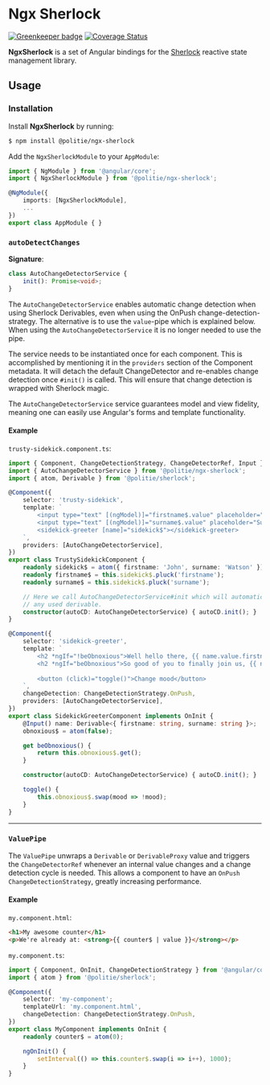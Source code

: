 # Ngx Sherlock

[![Greenkeeper badge](https://badges.greenkeeper.io/politie/ngx-sherlock.svg)](https://greenkeeper.io/)
[![Coverage Status](https://coveralls.io/repos/github/politie/ngx-sherlock/badge.svg?branch=master)](https://coveralls.io/github/politie/ngx-sherlock?branch=master)

**NgxSherlock** is a set of Angular bindings for the [Sherlock](https://github.com/politie/sherlock)
 reactive state management library.

## Usage

### Installation

Install **NgxSherlock** by running:

```bash
$ npm install @politie/ngx-sherlock
```

Add the `NgxSherlockModule` to your `AppModule`:

```typescript
import { NgModule } from '@angular/core';
import { NgxSherlockModule } from '@politie/ngx-sherlock';

@NgModule({
    imports: [NgxSherlockModule],
    ...
})
export class AppModule { }
```

### `autoDetectChanges`

**Signature**:
```typescript
class AutoChangeDetectorService {
    init(): Promise<void>;
}
```

The `AutoChangeDetectorService` enables automatic change detection when using Sherlock Derivables, even when using the OnPush change-detection-strategy. The alternative is to use the `value`-pipe which is explained below. When using the `AutoChangeDetectorService` it is no longer needed to use the pipe.

The service needs to be instantiated once for each component. This is accomplished by mentioning it in the `providers` section of the Component metadata. It will detach the default ChangeDetector and re-enables change detection once `#init()` is called. This will ensure that change detection is wrapped with Sherlock magic.

The `AutoChangeDetectorService` service guarantees model and view fidelity, meaning one can easily use Angular's forms and template functionality.

#### Example

`trusty-sidekick.component.ts`:
```typescript
import { Component, ChangeDetectionStrategy, ChangeDetectorRef, Input } from '@angular/core';
import { AutoChangeDetectorService } from '@politie/ngx-sherlock';
import { atom, Derivable } from '@politie/sherlock';

@Component({
    selector: 'trusty-sidekick',
    template: `
        <input type="text" [(ngModel)]="firstname$.value" placeholder="First name">
        <input type="text" [(ngModel)]="surname$.value" placeholder="Surname">
        <sidekick-greeter [name]="sidekick$"></sidekick-greeter>
    `,
    providers: [AutoChangeDetectorService],
})
export class TrustySidekickComponent {
    readonly sidekick$ = atom({ firstname: 'John', surname: 'Watson' });
    readonly firstname$ = this.sidekick$.pluck('firstname');
    readonly surname$ = this.sidekick$.pluck('surname');

    // Here we call AutoChangeDetectorService#init which will automatically react on changes in the state of
    // any used derivable.
    constructor(autoCD: AutoChangeDetectorService) { autoCD.init(); }
}

@Component({
    selector: 'sidekick-greeter',
    template: `
        <h2 *ngIf="!beObnoxious">Well hello there, {{ name.value.firstname }} {{ name.value.surname }}!</h2>
        <h2 *ngIf="beObnoxious">So good of you to finally join us, {{ name.value.surname }}...</h2>
        
        <button (click)="toggle()">Change mood</button>     
    `,
    changeDetection: ChangeDetectionStrategy.OnPush,
    providers: [AutoChangeDetectorService],
})
export class SidekickGreeterComponent implements OnInit {
    @Input() name: Derivable<{ firstname: string, surname: string }>;
    obnoxious$ = atom(false);

    get beObnoxious() {
        return this.obnoxious$.get();
    }

    constructor(autoCD: AutoChangeDetectorService) { autoCD.init(); }

    toggle() {
        this.obnoxious$.swap(mood => !mood);
    }
}
```

---

### `ValuePipe`

The `ValuePipe` unwraps a `Derivable` or `DerivableProxy` value and triggers the `ChangeDetectorRef` whenever an internal value changes
and a change detection cycle is needed. This allows a component to have an `OnPush` `ChangeDetectionStrategy`, greatly increasing
performance.

#### Example

`my.component.html`:
```html
<h1>My awesome counter</h1>
<p>We're already at: <strong>{{ counter$ | value }}</strong></p>
```

`my.component.ts`:
```typescript
import { Component, OnInit, ChangeDetectionStrategy } from '@angular/core';
import { atom } from '@politie/sherlock';

@Component({
    selector: 'my-component';
    templateUrl: 'my.component.html',
    changeDetection: ChangeDetectionStrategy.OnPush,
})
export class MyComponent implements OnInit {
    readonly counter$ = atom(0);

    ngOnInit() {
        setInterval(() => this.counter$.swap(i => i++), 1000);
    }
}
```
